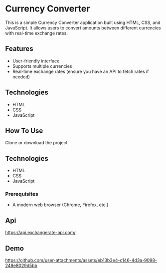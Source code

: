 # Currency Converter

This is a simple Currency Converter application built using HTML, CSS, and JavaScript. It allows users to convert amounts between different currencies with real-time exchange rates.

## Features

- User-friendly interface
- Supports multiple currencies
- Real-time exchange rates (ensure you have an API to fetch rates if needed)

## Technologies 

- HTML
- CSS
- JavaScript

## How To Use

Clone or download the project

## Technologies 

- HTML
- CSS
- JavaScript

### Prerequisites

- A modern web browser (Chrome, Firefox, etc.)

## Api

https://api.exchangerate-api.com/

## Demo


https://github.com/user-attachments/assets/eb13b3e4-c146-4d3a-9098-248e8029d5bb

